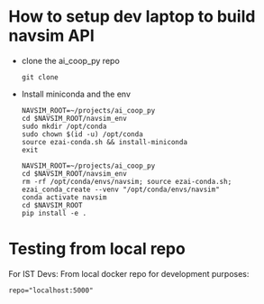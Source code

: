 # How to setup dev laptop to build navsim API
* clone the ai_coop_py repo
  ```
  git clone
  ```
* Install miniconda and the env
  ```
  NAVSIM_ROOT=~/projects/ai_coop_py
  cd $NAVSIM_ROOT/navsim_env
  sudo mkdir /opt/conda
  sudo chown $(id -u) /opt/conda
  source ezai-conda.sh && install-miniconda
  exit
  
  NAVSIM_ROOT=~/projects/ai_coop_py
  cd $NAVSIM_ROOT/navsim_env
  rm -rf /opt/conda/envs/navsim; source ezai-conda.sh; ezai_conda_create --venv "/opt/conda/envs/navsim"
  conda activate navsim
  cd $NAVSIM_ROOT
  pip install -e .
  ```
  
# Testing from local repo

For IST Devs: From local docker repo for development purposes:
```
repo="localhost:5000"
```
